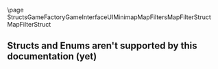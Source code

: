\page StructsGameFactoryGameInterfaceUIMinimapMapFiltersMapFilterStruct MapFilterStruct
## Structs and Enums aren't supported by this documentation (yet)

